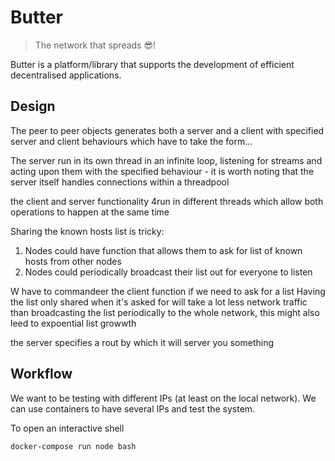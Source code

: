 # Butter
> The network that spreads :sunglasses:!

Butter is a platform/library that supports the development of efficient decentralised applications.

## Design

<!--Add the design stuff I took out of the report-->

The peer to peer objects generates both a server and a client with specified server and client behaviours which have to take the form...

The server run in its own thread in an infinite loop, listening for streams and acting upon them with the specified behaviour - it is worth noting that the server itself handles connections within a threadpool

the client and server functionality 4run in different threads which allow both operations to happen at the same time

Sharing the known hosts list is tricky:
1. Nodes could have function that allows them to ask for list of known hosts from other nodes
2. Nodes could periodically broadcast their list out for everyone to listen

W have to commandeer the client function if we need to ask for a list
Having the list only shared when it's asked for will take a lot less network traffic than broadcasting the list periodically to the whole network, this might also leed to expoential list growwth 

the server specifies a rout by which it will server you something

## Workflow
We want to be testing with different IPs (at least on the local network). We can use containers to have several IPs and test the system.

To open an interactive shell 
```bash
docker-compose run node bash
```
